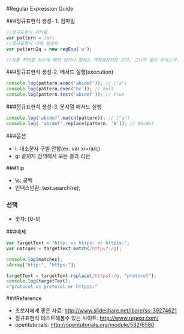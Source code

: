 #Regular Expression Guide

###정규표현식 생성- 1. 컴파일
```javascript
//정규표현식 리터럴
var pattern = /a/;
//정규표현식 객체 생성자
var pattern2q = new regExp('a');

//보통 리터럴 쓰는데 패턴 넣거나 할때는 객체생성자로 쓴다. 그니까 둘다 쓴다는겨.
```

###정규표현식 생성-2. 메서드 실행(execution)
```javascript
console.log(pattern.exec('abcdef')); // ["a"]
console.log(pattern.exec('bc')); // null
console.log(pattern.test('abcdef')); // true
```

###정규표현식 생성-3. 문자열 메서드 실행
```javascript
console.log('abcdef'.match(pattern)); // ["a"]
console.log( 'abcdef'.replace(pattern, 'A')); // Abcdef
```

###옵션
- i: 대소문자 구별 안함(ex. var xi=/a/i;)
- g: 끝까지 검색해서 모든 결과 리턴

###Tip
- \s: 공백
- 인덱스반환: text.search(re);

### 선택
- 숫자: [0-9]

###예제
```javascript
var targetText = "http: vs https: or httpss:";
var natcges = targetText.match(/https?:/g);

console.log(matches);
>Array["http:", "https:"];

targetText = targetText.replace(/https?:/g, "protocol");
console.log(targetText);
>"protocol vs protocol or httpss:"
```

###Reference
- 초보자에게 좋은 자료: http://www.slideshare.net/ibare/ss-39274621
- 정규표현식 테스트해볼수 있는 사이트: http://www.regexr.com/
- opentutorials: http://opentutorials.org/module/532/6580 
